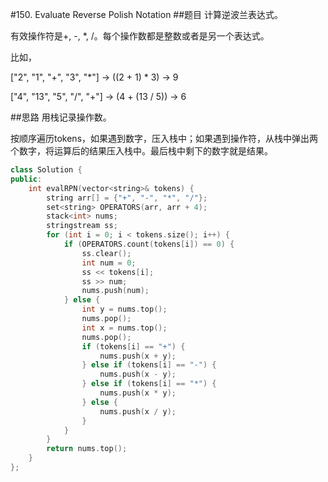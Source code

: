 #150. Evaluate Reverse Polish Notation
##题目
计算逆波兰表达式。

有效操作符是+, -, *, /。每个操作数都是整数或者是另一个表达式。

比如，

["2", "1", "+", "3", "*"] -> ((2 + 1) * 3) -> 9

["4", "13", "5", "/", "+"] -> (4 + (13 / 5)) -> 6

##思路
用栈记录操作数。

按顺序遍历tokens，如果遇到数字，压入栈中；如果遇到操作符，从栈中弹出两个数字，将运算后的结果压入栈中。最后栈中剩下的数字就是结果。

```C++
class Solution {
public:
    int evalRPN(vector<string>& tokens) {
        string arr[] = {"+", "-", "*", "/"};
        set<string> OPERATORS(arr, arr + 4);
        stack<int> nums;
        stringstream ss;
        for (int i = 0; i < tokens.size(); i++) {
            if (OPERATORS.count(tokens[i]) == 0) {
                ss.clear();
                int num = 0;
                ss << tokens[i];
                ss >> num;
                nums.push(num);
            } else {
                int y = nums.top();
                nums.pop();
                int x = nums.top();
                nums.pop();
                if (tokens[i] == "+") {
                    nums.push(x + y);
                } else if (tokens[i] == "-") {
                    nums.push(x - y);
                } else if (tokens[i] == "*") {
                    nums.push(x * y);
                } else {
                    nums.push(x / y);
                }
            }
        }
        return nums.top();
    }
};
```
